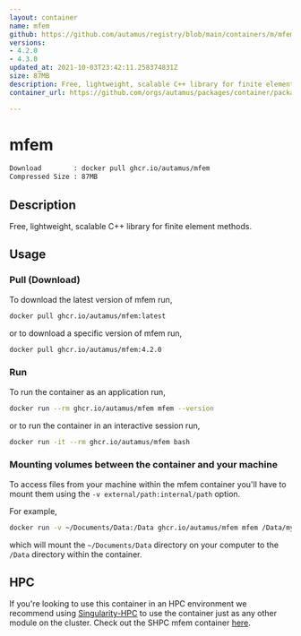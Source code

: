 ```yaml
---
layout: container
name: mfem
github: https://github.com/autamus/registry/blob/main/containers/m/mfem/spack.yaml
versions:
- 4.2.0
- 4.3.0
updated_at: 2021-10-03T23:42:11.258374831Z
size: 87MB
description: Free, lightweight, scalable C++ library for finite element methods.
container_url: https://github.com/orgs/autamus/packages/container/package/mfem

---
```

# mfem
```bash 
Download        : docker pull ghcr.io/autamus/mfem
Compressed Size : 87MB
```

## Description
Free, lightweight, scalable C++ library for finite element methods.

## Usage
### Pull (Download)
To download the latest version of mfem run,

```bash
docker pull ghcr.io/autamus/mfem:latest
```

or to download a specific version of mfem run,

```bash
docker pull ghcr.io/autamus/mfem:4.2.0
```
### Run
To run the container as an application run,
```bash
docker run --rm ghcr.io/autamus/mfem mfem --version
```

or to run the container in an interactive session run,
```bash
docker run -it --rm ghcr.io/autamus/mfem bash
```

### Mounting volumes between the container and your machine
To access files from your machine within the mfem container you'll have to mount them using the `-v external/path:internal/path` option.

For example,
```bash
docker run -v ~/Documents/Data:/Data ghcr.io/autamus/mfem mfem /Data/myData.csv
```
which will mount the `~/Documents/Data` directory on your computer to the `/Data` directory within the container.

## HPC
If you're looking to use this container in an HPC environment we recommend using [Singularity-HPC](https://singularity-hpc.readthedocs.io) to use the container just as any other module on the cluster. Check out the SHPC mfem container [here](https://singularityhub.github.io/singularity-hpc/r/ghcr.io-autamus-mfem/).